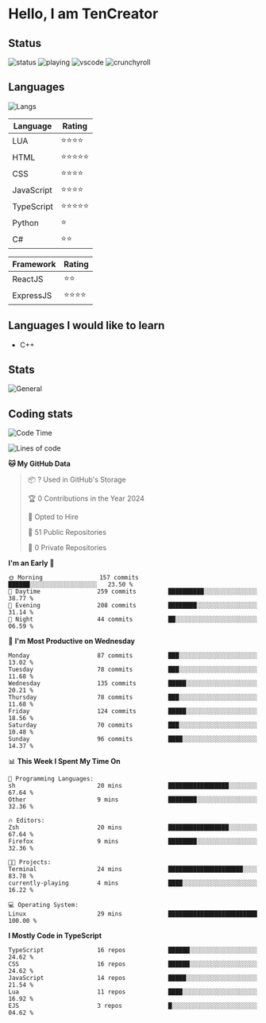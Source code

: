 # Hello, I am TenCreator

## Status
![status](https://api.statusbadges.me/badge/status/518334475038359555?simple=true&style=for-the-badge)
![playing](https://api.statusbadges.me/badge/playing/518334475038359555?style=for-the-badge)
![vscode](https://api.statusbadges.me/badge/vscode/518334475038359555?style=for-the-badge)
![crunchyroll](https://api.statusbadges.me/badge/crunchyroll/518334475038359555?style=for-the-badge)

## Languages
![Langs](https://github-readme-stats.vercel.app/api/top-langs/?username=tencreator&layout=compact&theme=radical)


|Language|Rating|
|--------|------|
|LUA|⭐️⭐️⭐️⭐️|
|HTML|⭐️⭐️⭐️⭐️⭐️|
|CSS|⭐️⭐️⭐️⭐️|
|JavaScript|⭐️⭐️⭐️⭐️|
|TypeScript|⭐️⭐️⭐️⭐️⭐️|
|Python|⭐️|
|C#|⭐️⭐️ |

|Framework|Rating|
|--------|------|
|ReactJS|⭐️⭐️|
|ExpressJS|⭐️⭐️⭐️⭐️|

## Languages I would like to learn
- C++

## Stats
![General](https://github-readme-stats.vercel.app/api?username=tencreator&show_icons=true&theme=radical)

## Coding stats
<!--START_SECTION:waka-->
![Code Time](http://img.shields.io/badge/Code%20Time-182%20hrs%2058%20mins-blue)

![Lines of code](https://img.shields.io/badge/From%20Hello%20World%20I%27ve%20Written-1.3%20million%20lines%20of%20code-blue)

**🐱 My GitHub Data** 

> 📦 ? Used in GitHub's Storage 
 > 
> 🏆 0 Contributions in the Year 2024
 > 
> 💼 Opted to Hire
 > 
> 📜 51 Public Repositories 
 > 
> 🔑 0 Private Repositories 
 > 
**I'm an Early 🐤** 

```text
🌞 Morning                157 commits         ██████░░░░░░░░░░░░░░░░░░░   23.50 % 
🌆 Daytime                259 commits         ██████████░░░░░░░░░░░░░░░   38.77 % 
🌃 Evening                208 commits         ████████░░░░░░░░░░░░░░░░░   31.14 % 
🌙 Night                  44 commits          ██░░░░░░░░░░░░░░░░░░░░░░░   06.59 % 
```
📅 **I'm Most Productive on Wednesday** 

```text
Monday                   87 commits          ███░░░░░░░░░░░░░░░░░░░░░░   13.02 % 
Tuesday                  78 commits          ███░░░░░░░░░░░░░░░░░░░░░░   11.68 % 
Wednesday                135 commits         █████░░░░░░░░░░░░░░░░░░░░   20.21 % 
Thursday                 78 commits          ███░░░░░░░░░░░░░░░░░░░░░░   11.68 % 
Friday                   124 commits         █████░░░░░░░░░░░░░░░░░░░░   18.56 % 
Saturday                 70 commits          ███░░░░░░░░░░░░░░░░░░░░░░   10.48 % 
Sunday                   96 commits          ████░░░░░░░░░░░░░░░░░░░░░   14.37 % 
```


📊 **This Week I Spent My Time On** 

```text
💬 Programming Languages: 
sh                       20 mins             █████████████████░░░░░░░░   67.64 % 
Other                    9 mins              ████████░░░░░░░░░░░░░░░░░   32.36 % 

🔥 Editors: 
Zsh                      20 mins             █████████████████░░░░░░░░   67.64 % 
Firefox                  9 mins              ████████░░░░░░░░░░░░░░░░░   32.36 % 

🐱‍💻 Projects: 
Terminal                 24 mins             █████████████████████░░░░   83.78 % 
currently-playing        4 mins              ████░░░░░░░░░░░░░░░░░░░░░   16.22 % 

💻 Operating System: 
Linux                    29 mins             █████████████████████████   100.00 % 
```

**I Mostly Code in TypeScript** 

```text
TypeScript               16 repos            ██████░░░░░░░░░░░░░░░░░░░   24.62 % 
CSS                      16 repos            ██████░░░░░░░░░░░░░░░░░░░   24.62 % 
JavaScript               14 repos            █████░░░░░░░░░░░░░░░░░░░░   21.54 % 
Lua                      11 repos            ████░░░░░░░░░░░░░░░░░░░░░   16.92 % 
EJS                      3 repos             █░░░░░░░░░░░░░░░░░░░░░░░░   04.62 % 
```




<!--END_SECTION:waka-->
